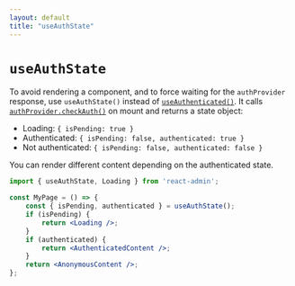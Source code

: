 ```yaml
---
layout: default
title: "useAuthState"
---
```


# `useAuthState`

To avoid rendering a component, and to force waiting for the `authProvider` response, use `useAuthState()` instead of [`useAuthenticated()`](./useAuthenticated.md). It calls [`authProvider.checkAuth()`](./AuthProviderWriting.md#checkauth)  on mount and returns a state object:

- Loading: `{ isPending: true }`
- Authenticated: `{ isPending: false, authenticated: true }`
- Not authenticated: `{ isPending: false, authenticated: false }`

You can render different content depending on the authenticated state.

```jsx
import { useAuthState, Loading } from 'react-admin';

const MyPage = () => {
    const { isPending, authenticated } = useAuthState();
    if (isPending) {
        return <Loading />;
    }
    if (authenticated) {
        return <AuthenticatedContent />;
    } 
    return <AnonymousContent />;
};
```
